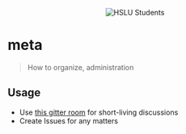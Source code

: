 <p align="center">
  <img alt="HSLU Students" src="https://raw.githubusercontent.com/hslu-students/meta/master/artwork/avatar_fit.png">
</p>

# meta

> How to organize, administration


## Usage

* Use [this gitter room](https://gitter.im/hslu-students/Lobby) for short-living discussions
* Create Issues for any matters
